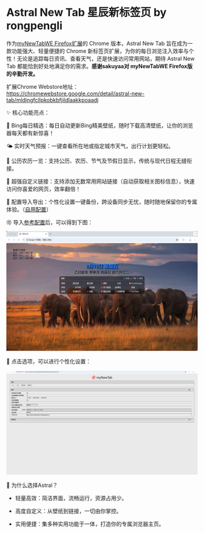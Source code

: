 # Astral New Tab 星辰新标签页 by rongpengli 

作为[myNewTabWE Firefox扩展](https://github.com/sakuyaa/myNewTabWE)的 Chrome 版本，Astral New Tab 旨在成为一款功能强大、轻量便捷的 Chrome 新标签页扩展，为你的每日浏览注入效率与个性！无论是追踪每日资讯、查看天气，还是快速访问常用网站，期待 Astral New Tab 都能恰到好处地满足你的需求。**感谢sakuyaa对 myNewTabWE Firefox版的辛勤开发。**

扩展Chrome Webstore地址：https://chromewebstore.google.com/detail/astral-new-tab/mldjngfcllpkobkbfjildlaakkpoaadj

✨ 核心功能亮点：

🌅 Bing每日精选：每日自动更新Bing精美壁纸，随时下载高清壁纸，让你的浏览器每天都有新惊喜！

🌤️ 实时天气预报：一键查看所在地或指定城市天气，出行计划更轻松。

📅 公历农历一览：支持公历、农历、节气及节假日显示，传统与现代日程无缝衔接。

🔗 超强自定义链接：支持添加无数常用网站链接（自动获取相关图标信息），快速访问你喜爱的网页，效率翻倍！

💾 配置导入导出：个性化设置一键备份，跨设备同步无忧，随时随地保留你的专属体验。（[自用配置](https://raw.githubusercontent.com/rongpengli/Astral/refs/heads/master/images/myNewTabWE_lrp.json)）

🉑️ 导入[参考配置](https://raw.githubusercontent.com/rongpengli/Astral/refs/heads/master/images/myNewTabWE.json)后，可以得到下图：

![image](https://raw.githubusercontent.com/rongpengli/Astral/refs/heads/master/images/ScreenShot.png)

👀 点击选项，可以进行个性化设置：

![image](https://raw.githubusercontent.com/rongpengli/Astral/refs/heads/master/images/ScreenShot2.png)

🚀 为什么选择Astral？

- 轻量高效：简洁界面，流畅运行，资源占用少。

- 高度自定义：从壁纸到链接，一切由你掌控。

- 实用便捷：集多种实用功能于一体，打造你的专属浏览器主页。

